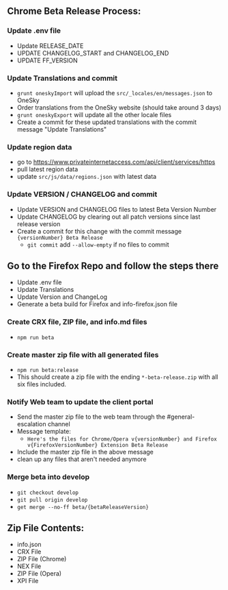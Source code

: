 ## Chrome Beta Release Process:

### Update .env file
- Update RELEASE_DATE
- UPDATE CHANGELOG_START and CHANGELOG_END
- UPDATE FF_VERSION

###  Update Translations and commit
- `grunt oneskyImport` will upload the `src/_locales/en/messages.json` to OneSky
- Order translations from the OneSky website (should take around 3 days)
- `grunt oneskyExport` will update all the other locale files
- Create a commit for these updated translations with the commit message "Update Translations"

### Update region data
- go to https://www.privateinternetaccess.com/api/client/services/https
- pull latest region data
- update `src/js/data/regions.json` with latest data

###  Update VERSION / CHANGELOG and commit
- Update VERSION and CHANGELOG files to latest Beta Version Number
- Update CHANGELOG by clearing out all patch versions since last release version
- Create a commit for this change with the commit message `{versionNumber} Beta Release`
  - `git commit` add `--allow-empty` if no files to commit

## Go to the Firefox Repo and follow the steps there
- Update .env file
- Update Translations
- Update Version and ChangeLog
- Generate a beta build for Firefox and info-firefox.json file

###  Create CRX file, ZIP file, and info.md files
- `npm run beta`

### Create master zip file with all generated files
- `npm run beta:release`
- This should create a zip file with the ending `*-beta-release.zip` with all six files included.

### Notify Web team to update the client portal
- Send the master zip file to the web team through the #general-escalation channel
- Message template:
  - `Here's the files for Chrome/Opera v{versionNumber} and Firefox v{FirefoxVersionNumber} Extension Beta Release`
- Include the master zip file in the above message
- clean up any files that aren't needed anymore

### Merge beta into develop
- `git checkout develop`
- `git pull origin develop`
- `get merge --no-ff beta/{betaReleaseVersion}`

## Zip File Contents:
- info.json
- CRX File
- ZIP File (Chrome)
- NEX File
- ZIP File (Opera)
- XPI File
